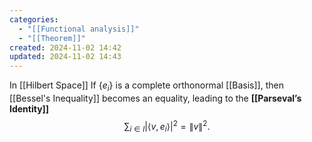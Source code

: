```yaml
---
categories:
  - "[[Functional analysis]]"
  - "[[Theorem]]"
created: 2024-11-02 14:42
updated: 2024-11-02 14:43
---
```

In [[Hilbert Space]] If $\{e_i\}$ is a complete orthonormal [[Basis]], then [[Bessel's Inequality]] becomes an equality, leading to the **[[Parseval’s Identity]]**
   $$
   \sum_{i \in I} |\langle v, e_i \rangle|^2 = \|v\|^2.
   $$